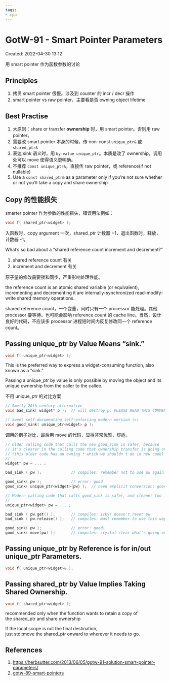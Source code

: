 ```yaml
---
tags:
- cpp
---
```


# GotW-91 - Smart Pointer Parameters

Created: 2022-04-30 13:12

用 smart pointer 作为函数参数的讨论

## Principles

1. 拷贝 smart pointer 很慢。涉及到 counter 的 incr / decr 操作
2. smart pointer vs raw pointer，主要看是否 owning object lifetime

## Best Practise

1. 大原则：share or transfer **ownership** 时，用 smart pointer。否则用 raw pointer。
2. 需要改 smart pointer 本身的时候，传 non-const `unique_ptr&` 或 `shared_ptr&`
3. 表达 sink 语义时，用 `by-value unique_ptr`。本质是改了 ownership，调用处可以 move 使得语义更明确。
4. 不推荐 `const unique_ptr&`，直接传 raw pointer，或 reference(if not nullable)
5. Use a `const shared_ptr&` as a parameter only if you’re not sure whether or not you’ll take a copy and share ownership

## Copy 的性能损失

smarter pointer 作为参数的性能损失，错误用法例如：

```cpp
void f( shared_ptr<widget> );
```

入函数时，copy argument 一次，shared_ptr 计数器 +1，退出函数时，释放，计数器 -1。

What’s so bad about a “shared reference count increment and decrement?”

1. shared reference count 有关
2. increment and decrement 有关

原子量的修改需要锁和同步，严重影响处理性能。

the reference count is an atomic shared variable (or equivalent), incrementing and decrementing it are internally-synchronized read-modify-write shared memory operations.

shared reference count，一个变量，同时只有一个 processor 能处理。其他 processor 要等待。也可能会影响 reference count 的 cache line。当然，设计良好的代码，不应该多 processor 进程短时间内反复修改同一个 reference count。

## Passing unique_ptr by Value Means “sink.”

```cpp
void f( unique_ptr<widget> );
```

This is the preferred way to express a widget-consuming function, also known as a “sink.”

Passing a unique_ptr by value is only possible by moving the object and its unique ownership from the caller to the callee.

不用 unique_ptr 的对比方案

```cpp
// Smelly 20th-century alternative
void bad_sink( widget* p );  // will destroy p; PLEASE READ THIS COMMENT

// Sweet self-documenting self-enforcing modern version (c)
void good_sink( unique_ptr<widget> p );
```

调用的例子对比，最后用 move 的代码，显得非常优雅，舒适。

```cpp
// Older calling code that calls the new good_sink is safer, because
// it's clearer in the calling code that ownership transfer is going on
// (this older code has an owning * which we shouldn't do in new code)
//
widget* pw = ... ;

bad_sink ( pw );             // compiles: remember not to use pw again!

good_sink( pw );             // error: good
good_sink( unique_ptr<widget>{pw} );  // need explicit conversion: good

// Modern calling code that calls good_sink is safer, and cleaner too
//
unique_ptr<widget> pw = ... ;

bad_sink ( pw.get() );       // compiles: icky! doesn't reset pw
bad_sink ( pw.release() );   // compiles: must remember to use this way

good_sink( pw );             // error: good!
good_sink( move(pw) );       // compiles: crystal clear what's going on
```

## Passing unique_ptr by Reference is for in/out unique_ptr Parameters.

```cpp
void f( unique_ptr<widget>& );
```

## Passing shared_ptr by Value Implies Taking Shared Ownership.

```cpp
void f( shared_ptr<widget> );
```

recommended only when the function wants to retain a copy of the shared_ptr and share ownership

If the local scope is not the final destination, just std::move the shared_ptr onward to wherever it needs to go.

## References

1. https://herbsutter.com/2013/06/05/gotw-91-solution-smart-pointer-parameters/
2. [gotw-89-smart-pointers](gotw-89-smart-pointers.md)
